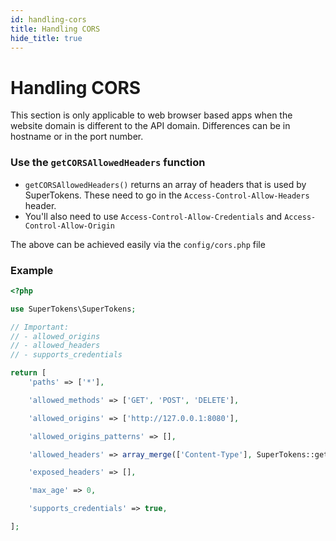 ```yaml
---
id: handling-cors
title: Handling CORS
hide_title: true
---
```


# Handling CORS
<div class="specialNote" style="margin-bottom: 20px">
This section is only applicable to web browser based apps when the website domain is different to the API domain. Differences can be in hostname or in the port number.
</div>

### Use the `getCORSAllowedHeaders` function
- `getCORSAllowedHeaders()` returns an array of headers that is used by SuperTokens. These need to go in the `Access-Control-Allow-Headers` header.
- You'll also need to use ```Access-Control-Allow-Credentials``` and ```Access-Control-Allow-Origin```

The above can be achieved easily via the `config/cors.php` file

<div class="divider"></div>

### Example
```php
<?php

use SuperTokens\SuperTokens;

// Important:
// - allowed_origins
// - allowed_headers
// - supports_credentials

return [
    'paths' => ['*'],

    'allowed_methods' => ['GET', 'POST', 'DELETE'],

    'allowed_origins' => ['http://127.0.0.1:8080'],

    'allowed_origins_patterns' => [],

    'allowed_headers' => array_merge(['Content-Type'], SuperTokens::getCORSAllowedHeaders()),

    'exposed_headers' => [],

    'max_age' => 0,

    'supports_credentials' => true,

];

```